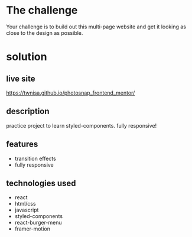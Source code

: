 # The challenge

Your challenge is to build out this multi-page website and get it looking as close to the design as possible.

# solution
## live site
https://twnisa.github.io/photosnap_frontend_mentor/

## description
practice project to learn styled-components.
fully responsive!

## features
- transition effects
- fully responsive

## technologies used
- react
- html/css
- javascript
- styled-components
- react-burger-menu
- framer-motion


